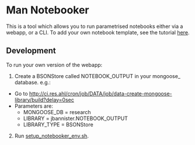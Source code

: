 # Man Notebooker

This is a tool which allows you to run parametrised notebooks either via
a webapp, or a CLI. To add your own notebook template, see the
tutorial [here](notebook_templates/README.md).

## Development
To run your own version of the webapp:

1. Create a BSONStore called NOTEBOOK_OUTPUT in your mongoose_<username> database. e.g.:
  
  * Go to http://ci.res.ahl/cron/job/DATA/job/data-create-mongoose-library/build?delay=0sec
  * Parameters are:
    * MONGOOSE_DB = research
    * LIBRARY = jbannister.NOTEBOOK_OUTPUT
    * LIBRARY_TYPE = BSONStore


2. Run [setup_notebooker_env.sh](setup_notebooker_env.sh).
